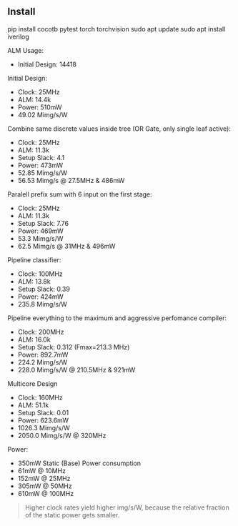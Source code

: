 ## Install

pip install cocotb pytest torch torchvision
sudo apt update
sudo apt install iverilog

ALM Usage:
- Initial Design: 14418

Initial Design:
- Clock: 25MHz
- ALM: 14.4k
- Power: 510mW
- 49.02 Mimg/s/W

Combine same discrete values inside tree (OR Gate, only single leaf active):
- Clock: 25MHz
- ALM: 11.3k
- Setup Slack: 4.1
- Power: 473mW
- 52.85 Mimg/s/W
- 56.53 Mimg/s @ 27.5MHz & 486mW

Paralell prefix sum with 6 input on the first stage:
- Clock: 25MHz
- ALM: 11.3k
- Setup Slack: 7.76
- Power: 469mW
- 53.3 Mimg/s/W
- 62.5 Mimg/s @ 31MHz & 496mW

Pipeline classifier:
- Clock: 100MHz
- ALM: 13.8k
- Setup Slack: 0.39
- Power: 424mW
- 235.8 Mimg/s/W

Pipeline everything to the maximum and aggressive perfomance compiler:
- Clock: 200MHz
- ALM: 16.0k
- Setup Slack: 0.312 (Fmax=213.3 MHz)
- Power: 892.7mW
- 224.2 Mimg/s/W
- 228.0 Mimg/s/W @ 210.5MHz & 921mW

Multicore Design
- Clock: 160MHz
- ALM: 51.1k
- Setup Slack: 0.01
- Power: 623.6mW
- 1026.3 Mimg/s/W
- 2050.0 Mimg/s/W @ 320MHz


Power:
- 350mW Static (Base) Power consumption
- 61mW @ 10MHz
- 152mW @ 25MHz
- 305mW @ 50MHz
- 610mW @ 100MHz

> Higher clock rates yield higher img/s/W, because the relative fraction of the static power gets smaller.
